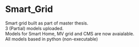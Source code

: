 # Smart_Grid
Smart grid built as part of master thesis.\
3 (Partial) models uploaded.\
Models for Smart Home, MV grid and CMS are now avaialable.\
All models based in python (non-executable)
